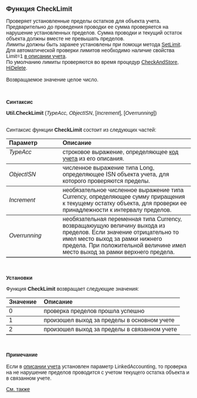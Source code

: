 ﻿<html>
<head>
<title>CheckLimit</title>
</head>

<body>

<p><strong><font size="4" face="Arial">Функция CheckLimit</font></strong></p>

<p><font face="Arial">Проверяет установленные пределы остатков для 
объекта учета. Предварительно до проведения проводки ее сумма проверяется на 
нарушение установленных пределов. Сумма проводки и текущий остаток объекта 
должны вместе не превышать пределов. <br>
Лимиты должны быть заранее установлены при помощи метода <a href="SetLimit.html">
SetLimit</a>. <br>
Для автоматической проверки лимитов необходимо наличие свойства Limit=1 <a href="../../../Defs/Accounting.html">
в описании учета</a>. <br>
По умолчанию лимиты проверяются во время процедур <a href="../../ASDOC/CheckAndStore.html">
CheckAndStore</a>, <a href="../../ASDOC/HiDelete.html">HiDelete</a>.<br>
<br>
Возвращаемое значение целое число.</font></p>

<p>&nbsp;</p>

<p class="label"><font face="Arial"><b>Синтаксис</b></font></p>

<p><font face="Arial"><strong>Util.CheckLimit</strong> (<em>TypeAcc, 
ObjectISN</em>, [<em>Increment</em>], [<i>Overrunning</i>])</font></p>

<p><font face="Arial"><br>
Синтаксис функции <strong>CheckLimit</strong> состоит из следующих частей:</font></p>

<table border="1" cellPadding="5" cols="2" frame="below" rules="rows">
<TBODY>
  <tr vAlign="top">
    <td class="label" width="29%"><font face="Arial"><b>Параметр</b></font></td>
    <td class="label" width="71%"><font face="Arial"><strong>Описание</strong></font></td>
  </tr>
  <tr vAlign="top">
    <td width="29%"><font face="Arial"><em>TypeAcc</em></font></td>
    <td width="71%"><font face="Arial">строковое выражение, 
	определяющее <a href="../../../Defs/Accounting.html">код учета</a> из его 
	описания.</font></td>
  </tr>
  <tr>
    <td width="29%"><font face="Arial"><em>ObjectISN</em></font></td>
    <td width="71%"><font face="Arial">численное выражение типа Long, 
	определяющее ISN объекта учета, для которого проверяются пределы.</font></td>
  </tr>
</TBODY>
  <tr>
    <td width="29%"><font face="Arial"><em>Increment</em></font></td>
    <td width="71%"><font face="Arial">необязательное численное 
	выражение типа Currency, определяющее сумму приращения к текущему остатку 
	объекта, для проверки ее принадлежности к интервалу пределов.</font></td>
  </tr>
  <tr>
    <td width="29%"><font face="Arial"><i>Overrunning</i></font></td>
    <td width="71%"><font face="Arial">необязательная переменная типа 
	Currency, возвращаюущую величину выхода из пределов. Если значение 
	отрицательно то имел место выход за рамки нижнего прeдела. При положительной 
	величине имел место выход за рамки верхнего прeдела.&nbsp;</font></td>
  </tr>
</table>

<p class="label">&nbsp;</p>

<p class="label"><font face="Arial"><b>Установки</b></font></p>

<p><font face="Arial">Функция <strong>CheckLimit</strong>
возвращает следующие значения:</font></p>

<table border="1" cellPadding="5" cols="2" frame="below" rules="rows">
<TBODY>
  <tr vAlign="top">
    <td class="label" width="20%"><font face="Arial"><strong>Значение</strong></font></td>
    <td class="label" width="80%"><font face="Arial"><strong>Описание</strong></font></td>
  </tr>
  <tr>
    <td width="20%"><font face="Arial">0</font></td>
    <td width="80%"><font face="Arial">проверка пределов прошла 
	успешно</font></td>
  </tr>
  <tr>
    <td width="20%"><font face="Arial">1</font></td>
    <td width="80%"><font face="Arial">произошел выход за пределы в 
	основном учете</font></td>
  </tr>
  <tr>
    <td width="20%"><font face="Arial">2</font></td>
    <td width="80%"><font face="Arial">произошел выход за пределы в 
	связанном учете</font></td>
  </tr>
</table>

<p class="label"><b><font face="Arial">&nbsp;</font></b></p>

<p class="label"><font face="Arial"><b>Примечание<br>
</b><br>
Если в <a href="../../../Defs/Accounting.html">описании учета</a>
установлен параметр LinkedAccounting, то проверка на не нарушение пределов 
проводится с учетом текущего остатка объекта и в связанном учете.</font></p>

<p class="label"><a href="SetLimit.html"><font face="Arial">См. также</font></a></p>
</body>
</html>
